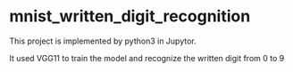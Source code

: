 # mnist_written_digit_recognition


This project is implemented by python3 in Jupytor.

It used VGG11 to train the model and recognize the written digit from 0 to 9
